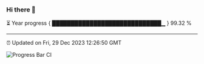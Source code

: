 ### Hi there 👋

⏳ Year progress { █████████████████████████████▁ } 99.32 %

---

⏰ Updated on Fri, 29 Dec 2023 12:26:50 GMT

![Progress Bar CI](https://github.com/liununu/liununu/workflows/Progress%20Bar%20CI/badge.svg)
